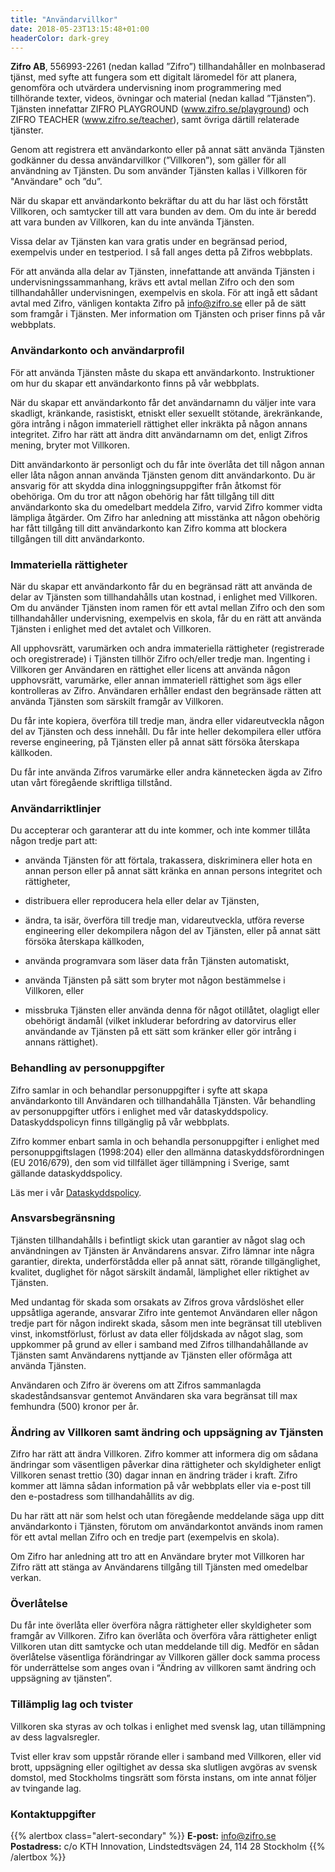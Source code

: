 ```yaml
---
title: "Användarvillkor"
date: 2018-05-23T13:15:48+01:00
headerColor: dark-grey
---
```


**Zifro AB**, 556993-2261 (nedan kallad ”Zifro”) tillhandahåller
en molnbaserad tjänst, med syfte att fungera som ett digitalt
läromedel för att planera, genomföra och utvärdera undervisning inom
programmering med tillhörande texter, videos, övningar och material
(nedan kallad ”Tjänsten”). Tjänsten innefattar ZIFRO PLAYGROUND
(www.zifro.se/playground) och ZIFRO TEACHER (www.zifro.se/teacher),
samt övriga därtill relaterade tjänster.

Genom att registrera ett användarkonto eller på annat sätt använda
Tjänsten godkänner du dessa användarvillkor (”Villkoren”), som
gäller för all användning av Tjänsten. Du som använder Tjänsten
kallas i Villkoren för "Användare" och ”du”.

När du skapar ett användarkonto bekräftar du att du har läst och
förstått Villkoren, och samtycker till att vara bunden av dem. Om
du inte är beredd att vara bunden av Villkoren, kan du inte använda
Tjänsten.

Vissa delar av Tjänsten kan vara gratis under en begränsad period,
exempelvis under en testperiod. I så fall anges detta på Zifros
webbplats.

För att använda alla delar av Tjänsten, innefattande att använda
Tjänsten i undervisningssammanhang, krävs ett avtal mellan Zifro och den
som tillhandahåller undervisningen, exempelvis en skola. För att ingå
ett sådant avtal med Zifro, vänligen kontakta Zifro på info@zifro.se
eller på de sätt som framgår i Tjänsten. Mer information om Tjänsten
och priser finns på vår webbplats.


### Användarkonto och användarprofil

För att använda Tjänsten måste du skapa ett
användarkonto. Instruktioner om hur du skapar ett användarkonto finns
på vår webbplats.

När du skapar ett användarkonto får det användarnamn du väljer inte
vara skadligt, kränkande, rasistiskt, etniskt eller sexuellt stötande,
ärekränkande, göra intrång i någon immateriell rättighet eller
inkräkta på någon annans integritet. Zifro har rätt att ändra ditt
användarnamn om det, enligt Zifros mening, bryter mot Villkoren.

Ditt användarkonto är personligt och du får inte överlåta det till
någon annan eller låta någon annan använda Tjänsten genom ditt
användarkonto. Du är ansvarig för att skydda dina inloggningsuppgifter
från åtkomst för obehöriga. Om du tror att någon obehörig har
fått tillgång till ditt användarkonto ska du omedelbart meddela
Zifro, varvid Zifro kommer vidta lämpliga åtgärder. Om Zifro har
anledning att misstänka att någon obehörig har fått tillgång till
ditt användarkonto kan Zifro komma att blockera tillgången till ditt
användarkonto.

### Immateriella rättigheter

När du skapar ett användarkonto får du en begränsad rätt att använda
de delar av Tjänsten som tillhandahålls utan kostnad, i enlighet med
Villkoren. Om du använder Tjänsten inom ramen för ett avtal mellan
Zifro och den som tillhandahåller undervisning, exempelvis en skola,
får du en rätt att använda Tjänsten i enlighet med det avtalet
och Villkoren.

All upphovsrätt, varumärken och andra immateriella rättigheter
(registrerade och oregistrerade) i Tjänsten tillhör Zifro och/eller
tredje man. Ingenting i Villkoren ger Användaren en rättighet
eller licens att använda någon upphovsrätt, varumärke, eller annan
immateriell rättighet som ägs eller kontrolleras av Zifro. Användaren
erhåller endast den begränsade rätten att använda Tjänsten som
särskilt framgår av Villkoren.

Du får inte kopiera, överföra till tredje man, ändra eller
vidareutveckla någon del av Tjänsten och dess innehåll. Du får inte
heller dekompilera eller utföra reverse engineering, på Tjänsten
eller på annat sätt försöka återskapa källkoden.

Du får inte använda Zifros varumärke eller andra kännetecken ägda
av Zifro utan vårt föregående skriftliga tillstånd.

### Användarriktlinjer

Du accepterar och garanterar att du inte kommer, och inte kommer tillåta
någon tredje part att:

- använda Tjänsten för att förtala, trakassera, diskriminera eller hota en
  annan person eller på annat sätt kränka en annan persons integritet och
	rättigheter,

- distribuera eller reproducera hela eller delar av Tjänsten,

- ändra, ta isär, överföra till tredje man, vidareutveckla, utföra reverse
  engineering eller dekompilera någon del av Tjänsten, eller på annat sätt
	försöka återskapa källkoden,

- använda programvara som läser data från Tjänsten automatiskt,

- använda Tjänsten på sätt som bryter mot någon bestämmelse i Villkoren, eller

- missbruka Tjänsten eller använda denna för något otillåtet, olagligt eller
  obehörigt ändamål (vilket inkluderar befordring av datorvirus eller
	användande av Tjänsten på ett sätt som kränker eller gör intrång i annans
	rättighet).

### Behandling av personuppgifter

Zifro samlar in och behandlar personuppgifter i syfte att skapa
användarkonto till Användaren och tillhandahålla Tjänsten. Vår
behandling av personuppgifter utförs i enlighet med vår
dataskyddspolicy. Dataskyddspolicyn finns tillgänglig på vår webbplats.

Zifro kommer enbart samla in och behandla personuppgifter i enlighet med
personuppgiftslagen (1998:204) eller den allmänna dataskyddsförordningen
(EU 2016/679), den som vid tillfället äger tillämpning i Sverige,
samt gällande dataskyddspolicy.

Läs mer i vår [Dataskyddspolicy](/dataskyddspolicy).

### Ansvarsbegränsning

Tjänsten tillhandahålls i befintligt skick utan garantier av något slag
och användningen av Tjänsten är Användarens ansvar. Zifro lämnar
inte några garantier, direkta, underförstådda eller på annat sätt,
rörande tillgänglighet, kvalitet, duglighet för något särskilt
ändamål, lämplighet eller riktighet av Tjänsten.

Med undantag för skada som orsakats av Zifros grova vårdslöshet
eller uppsåtliga agerande, ansvarar Zifro inte gentemot Användaren
eller någon tredje part för någon indirekt skada, såsom men inte
begränsat till utebliven vinst, inkomstförlust, förlust av data eller
följdskada av något slag, som uppkommer på grund av eller i samband
med Zifros tillhandahållande av Tjänsten samt Användarens nyttjande
av Tjänsten eller oförmåga att använda Tjänsten.

Användaren och Zifro är överens om att Zifros sammanlagda
skadeståndsansvar gentemot Användaren ska vara begränsat till max
femhundra (500) kronor per år.

### Ändring av Villkoren samt ändring och uppsägning av Tjänsten

Zifro har rätt att ändra Villkoren. Zifro kommer att informera dig
om sådana ändringar som väsentligen påverkar dina rättigheter och
skyldigheter enligt Villkoren senast trettio (30) dagar innan en ändring
träder i kraft. Zifro kommer att lämna sådan information på vår
webbplats eller via e-post till den e-postadress som tillhandahållits
av dig.

Du har rätt att när som helst och utan föregående meddelande säga
upp ditt användarkonto i Tjänsten, förutom om användarkontot används
inom ramen för ett avtal mellan Zifro och en tredje part (exempelvis
en skola).

Om Zifro har anledning att tro att en Användare bryter mot Villkoren
har Zifro rätt att stänga av Användarens tillgång till Tjänsten
med omedelbar verkan.

### Överlåtelse

Du får inte överlåta eller överföra några rättigheter eller
skyldigheter som framgår av Villkoren. Zifro kan överlåta och
överföra våra rättigheter enligt Villkoren utan ditt samtycke och
utan meddelande till dig. Medför en sådan överlåtelse väsentliga
förändringar av Villkoren gäller dock samma process för underrättelse
som anges ovan i “Ändring av villkoren samt ändring och uppsägning
av tjänsten”.

### Tillämplig lag och tvister

Villkoren ska styras av och tolkas i enlighet med svensk lag, utan
tillämpning av dess lagvalsregler.

Tvist eller krav som uppstår rörande eller i samband med Villkoren,
eller vid brott, uppsägning eller ogiltighet av dessa ska slutligen
avgöras av svensk domstol, med Stockholms tingsrätt som första instans,
om inte annat följer av tvingande lag.

### Kontaktuppgifter

{{% alertbox class="alert-secondary" %}}
**E-post:** [info@zifro.se](mailto:info@zifro.se)\
**Postadress:** c/o KTH Innovation, Lindstedtsvägen 24, 114 28 Stockholm
{{% /alertbox %}}

